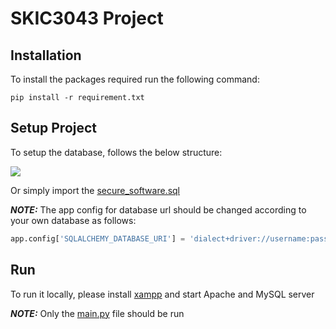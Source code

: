 # SKIC3043 Project

## Installation

To install the packages required run the following command:

```
pip install -r requirement.txt
```

## Setup Project

To setup the database, follows the below structure:

<img style="background-color: white" src="C:\Users\derri\OneDrive - UNIVERSITY UTARA MALAYSIA\Documents\UUM\Semester 5\SKIC3043 SECURE SOFTWARE DEVELOPMENT\Project\SKIC3043 Project\database.svg"/>

Or simply import the [secure_software.sql](secure_software.sql)

**_NOTE:_** The app config for database url should be changed according to your own database as follows:

```python
app.config['SQLALCHEMY_DATABASE_URI'] = 'dialect+driver://username:password@host:port/database'
```

## Run
To run it locally, please install [xampp](https://www.apachefriends.org/) and start Apache and MySQL server   

**_NOTE:_** Only the [main.py](main.py) file should be run
